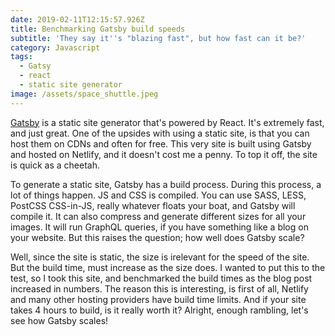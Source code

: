 ```yaml
---
date: 2019-02-11T12:15:57.926Z
title: Benchmarking Gatsby build speeds
subtitle: 'They say it''s "blazing fast", but how fast can it be?'
category: Javascript
tags:
  - Gatsy
  - react
  - static site generator
image: /assets/space_shuttle.jpeg
---
```

[Gatsby](https://www.gatsbyjs.org/) is a static site generator that's powered by React. It's extremely fast, and just great. One of the upsides with using a static site, is that you can host them on CDNs and often for free. This very site is built using Gatsby and hosted on Netlify, and it doesn't cost me a penny. To top it off, the site is quick as a cheetah.

To generate a static site, Gatsby has a build process. During this process, a lot of things happen. JS and CSS is compiled. You can use SASS, LESS, PostCSS CSS-in-JS, really whatever floats your boat, and Gatsby will compile it. It can also compress and generate different sizes for all your images. It will run GraphQL queries, if you have something like a blog on your website. But this raises the question; how well does Gatsby scale? 

Well, since the site is static, the size is irelevant for the speed of the site. But the build time, must increase as the size does. I wanted to put this to the test, so I took this site, and benchmarked the build times as the blog post increased in numbers. The reason this is interesting, is first of all, Netlify and many other hosting providers have build time limits. And if your site takes 4 hours to build, is it really worth it? Alright, enough rambling, let's see how Gatsby scales!
